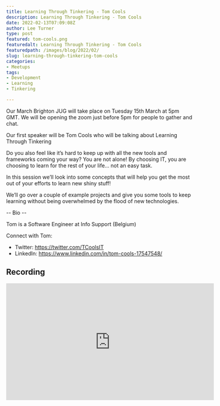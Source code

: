 ```yaml
---
title: Learning Through Tinkering - Tom Cools
description: Learning Through Tinkering - Tom Cools
date: 2022-02-13T07:09:08Z
author: Lee Turner
type: post
featured: tom-cools.png
featuredalt: Learning Through Tinkering - Tom Cools
featuredpath: /images/blog/2022/02/
slug: learning-through-tinkering-tom-cools
categories:
- Meetups
tags:
- Development
- Learning
- Tinkering

---
```


Our March Brighton JUG will take place on Tuesday 15th March at 5pm GMT. We will be opening the zoom just before 5pm for people to gather and chat.

Our first speaker will be Tom Cools who will be talking about Learning Through Tinkering

Do you also feel like it’s hard to keep up with all the new tools and frameworks coming your way? You are not alone! By choosing IT, you are choosing to learn for the rest of your life… not an easy task.

In this session we’ll look into some concepts that will help you get the most out of your efforts to learn new shiny stuff!

We’ll go over a couple of example projects and give you some tools to keep learning without being overwhelmed by the flood of new technologies.

-- Bio --

Tom is a Software Engineer at Info Support (Belgium)

Connect with Tom:

* Twitter: https://twitter.com/TCoolsIT
* LinkedIn: https://www.linkedin.com/in/tom-cools-17547548/

## Recording

<iframe width="560" height="315" src="https://www.youtube.com/embed/kOvabt6gbRI" title="YouTube video player" frameborder="0" allow="accelerometer; autoplay; clipboard-write; encrypted-media; gyroscope; picture-in-picture" allowfullscreen></iframe>